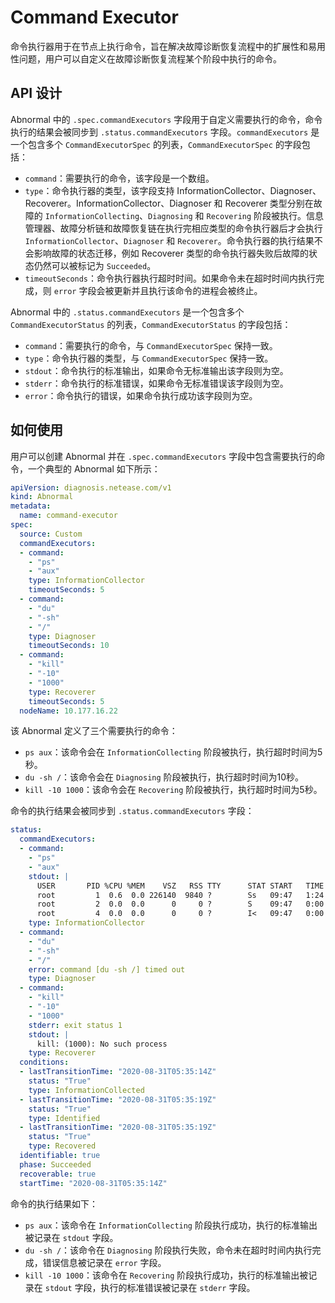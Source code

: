 # Command Executor

命令执行器用于在节点上执行命令，旨在解决故障诊断恢复流程中的扩展性和易用性问题，用户可以自定义在故障诊断恢复流程某个阶段中执行的命令。

## API 设计

Abnormal 中的 `.spec.commandExecutors` 字段用于自定义需要执行的命令，命令执行的结果会被同步到 `.status.commandExecutors` 字段。`commandExecutors` 是一个包含多个 `CommandExecutorSpec` 的列表，`CommandExecutorSpec` 的字段包括：

* `command`：需要执行的命令，该字段是一个数组。
* `type`：命令执行器的类型，该字段支持 InformationCollector、Diagnoser、Recoverer。InformationCollector、Diagnoser 和 Recoverer 类型分别在故障的 `InformationCollecting`、`Diagnosing` 和 `Recovering` 阶段被执行。信息管理器、故障分析链和故障恢复链在执行完相应类型的命令执行器后才会执行 `InformationCollector`、`Diagnoser` 和 `Recoverer`。命令执行器的执行结果不会影响故障的状态迁移，例如 Recoverer 类型的命令执行器失败后故障的状态仍然可以被标记为 `Succeeded`。
* `timeoutSeconds`：命令执行器执行超时时间。如果命令未在超时时间内执行完成，则 `error` 字段会被更新并且执行该命令的进程会被终止。

Abnormal 中的 `.status.commandExecutors` 是一个包含多个 `CommandExecutorStatus` 的列表，`CommandExecutorStatus` 的字段包括：

* `command`：需要执行的命令，与 `CommandExecutorSpec` 保持一致。
* `type`：命令执行器的类型，与 `CommandExecutorSpec` 保持一致。
* `stdout`：命令执行的标准输出，如果命令无标准输出该字段则为空。
* `stderr`：命令执行的标准错误，如果命令无标准错误该字段则为空。
* `error`：命令执行的错误，如果命令执行成功该字段则为空。

## 如何使用

用户可以创建 Abnormal 并在 `.spec.commandExecutors` 字段中包含需要执行的命令，一个典型的 Abnormal 如下所示：

```yaml
apiVersion: diagnosis.netease.com/v1
kind: Abnormal
metadata:
  name: command-executor
spec:
  source: Custom
  commandExecutors:
  - command:
    - "ps"
    - "aux"
    type: InformationCollector
    timeoutSeconds: 5
  - command:
    - "du"
    - "-sh"
    - "/"
    type: Diagnoser
    timeoutSeconds: 10
  - command:
    - "kill"
    - "-10"
    - "1000"
    type: Recoverer
    timeoutSeconds: 5
  nodeName: 10.177.16.22
```

该 Abnormal 定义了三个需要执行的命令：

* `ps aux`：该命令会在 `InformationCollecting` 阶段被执行，执行超时时间为5秒。
* `du -sh /`：该命令会在 `Diagnosing` 阶段被执行，执行超时时间为10秒。
* `kill -10 1000`：该命令会在 `Recovering` 阶段被执行，执行超时时间为5秒。

命令的执行结果会被同步到 `.status.commandExecutors` 字段：

```yaml
status:
  commandExecutors:
  - command:
    - "ps"
    - "aux"
    stdout: |
      USER       PID %CPU %MEM    VSZ   RSS TTY      STAT START   TIME COMMAND
      root         1  0.6  0.0 226140  9840 ?        Ss   09:47   1:24 /sbin/init splash
      root         2  0.0  0.0      0     0 ?        S    09:47   0:00 [kthreadd]
      root         4  0.0  0.0      0     0 ?        I<   09:47   0:00 [kworker/0:0H]
    type: InformationCollector
  - command:
    - "du"
    - "-sh"
    - "/"
    error: command [du -sh /] timed out
    type: Diagnoser
  - command:
    - "kill"
    - "-10"
    - "1000"
    stderr: exit status 1
    stdout: |
      kill: (1000): No such process
    type: Recoverer
  conditions:
  - lastTransitionTime: "2020-08-31T05:35:14Z"
    status: "True"
    type: InformationCollected
  - lastTransitionTime: "2020-08-31T05:35:19Z"
    status: "True"
    type: Identified
  - lastTransitionTime: "2020-08-31T05:35:19Z"
    status: "True"
    type: Recovered
  identifiable: true
  phase: Succeeded
  recoverable: true
  startTime: "2020-08-31T05:35:14Z"
```

命令的执行结果如下：

* `ps aux`：该命令在 `InformationCollecting` 阶段执行成功，执行的标准输出被记录在 `stdout` 字段。
* `du -sh /`：该命令在 `Diagnosing` 阶段执行失败，命令未在超时时间内执行完成，错误信息被记录在 `error` 字段。
* `kill -10 1000`：该命令在 `Recovering` 阶段执行成功，执行的标准输出被记录在 `stdout` 字段，执行的标准错误被记录在 `stderr` 字段。
